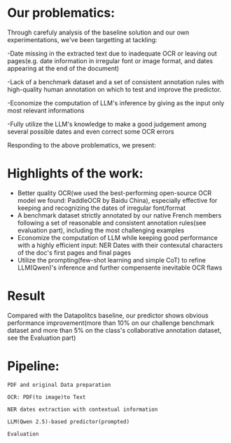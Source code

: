 # Our problematics:

Through carefuly analysis of the baseline solution and our own experimentations, we've been targetting at tackling:

-Date missing in the extracted text due to inadequate OCR or leaving out pages(e.g. date information in irregular font or image format, and dates appearing at the end of the document)

-Lack of a benchmark dataset and a set of consistent annotation rules with high-quality human annotation on which to test and improve the predictor.

-Economize the computation of LLM's inference by giving as the input only most relevant informations

-Fully utilize the LLM's knowledge to make a good judgement among several possible dates and even correct some OCR errors

Responding to the above problematics, we present:

# Highlights of the work:

- Better quality OCR(we used the best-performing open-source OCR model we found: PaddleOCR by Baidu China), especially effective for keeping and recognizing the dates of irregular font/format
- A benchmark dataset strictly annotated by our native French members following a set of reasonable and consistent annotation rules(see evaluation part), including the most challenging examples
- Economize the computation of LLM while keeping good performance with a highly efficient input: NER Dates with their contexutal characters of the doc's first pages and final pages
- Utilize the prompting(few-shot learning and simple CoT) to refine LLM(Qwen)'s inference and further compensente inevitable OCR flaws

# Result
Compared with the Datapolitcs baseline, our predictor shows obvious performance improvement(more than 10% on our challenge benchmark dataset and more than 5% on the class's collaborative annotation dataset, see the Evaluation part)

# Pipeline:

    PDF and original Data preparation

    OCR: PDF(to image)to Text

    NER dates extraction with contextual information

    LLM(Qwen 2.5)-based predictor(prompted)

    Evaluation

